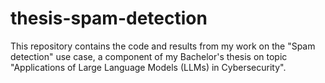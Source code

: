# thesis-spam-detection
This repository contains the code and results from my work on the "Spam detection" use case, a component of my Bachelor's thesis on topic "Applications of Large Language Models (LLMs) in Cybersecurity".
